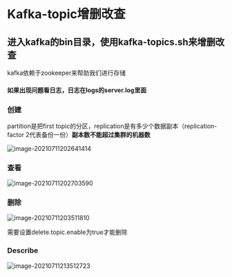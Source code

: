 # Kafka-topic增删改查

## 进入kafka的bin目录，使用kafka-topics.sh来增删改查

kafka依赖于zookeeper来帮助我们进行存储

#### 如果出现问题看日志，日志在logs的server.log里面

### 创建

partition是把first topic的分区，replication是有多少个数据副本（replication-factor 2代表备份一份）**副本数不能超过集群的机器数**

![image-20210711202641414](E:\Javadream\Kafka\Kafka-topic增删改查.assets\image-20210711202641414.png)

### 查看

![image-20210711202703590](E:\Javadream\Kafka\Kafka-topic增删改查.assets\image-20210711202703590.png)

### 删除

![image-20210711203511810](E:\Javadream\Kafka\Kafka-topic增删改查.assets\image-20210711203511810.png)

需要设置delete.topic.enable为true才能删除

### Describe

![image-20210711213512723](E:\Javadream\Kafka\Kafka-topic增删改查.assets\image-20210711213512723.png)

